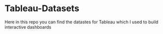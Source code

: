 # Tableau-Datasets #        

Here in this repo you can find the datastes for Tableau which I used to build interactive dashboards    
  
 

